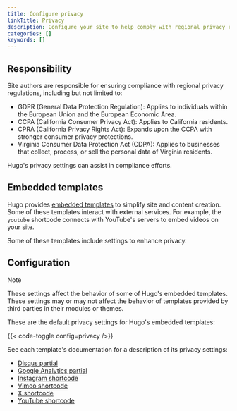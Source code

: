 ```yaml
---
title: Configure privacy
linkTitle: Privacy
description: Configure your site to help comply with regional privacy regulations.
categories: []
keywords: []
---
```


## Responsibility

Site authors are responsible for ensuring compliance with regional privacy regulations, including but not limited to:

- GDPR (General Data Protection Regulation): Applies to individuals within the European Union and the European Economic Area.
- CCPA (California Consumer Privacy Act): Applies to California residents.
- CPRA (California Privacy Rights Act): Expands upon the CCPA with stronger consumer privacy protections.
- Virginia Consumer Data Protection Act (CDPA): Applies to businesses that collect, process, or sell the personal data of Virginia residents.

Hugo's privacy settings can assist in compliance efforts.

## Embedded templates

Hugo provides [embedded templates](g) to simplify site and content creation. Some of these templates interact with external services. For example, the `youtube` shortcode connects with YouTube's servers to embed videos on your site.

Some of these templates include settings to enhance privacy.

## Configuration

> [!note]
> These settings affect the behavior of some of Hugo's embedded templates. These settings may or may not affect the behavior of templates provided by third parties in their modules or themes.

These are the default privacy settings for Hugo's embedded templates:

{{< code-toggle config=privacy />}}

See each template's documentation for a description of its privacy settings:

- [Disqus partial](/templates/embedded/#privacy-disqus)
- [Google Analytics partial](/templates/embedded/#privacy-google-analytics)
- [Instagram shortcode](/docs/guides/embedded-shortcodes/instagram/#privacy)
- [Vimeo shortcode](/docs/guides/embedded-shortcodes/vimeo/#privacy)
- [X shortcode](/docs/guides/embedded-shortcodes/x/#privacy)
- [YouTube shortcode](/docs/guides/embedded-shortcodes/youtube/#privacy)
